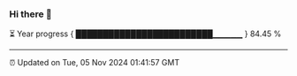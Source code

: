 ### Hi there 👋

⏳ Year progress { █████████████████████████▁▁▁▁▁ } 84.45 %

---

⏰ Updated on Tue, 05 Nov 2024 01:41:57 GMT


